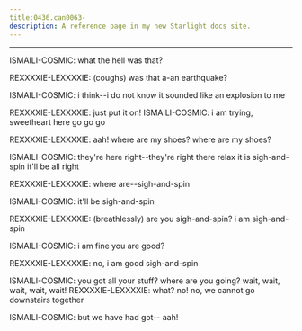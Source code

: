 ```yaml
---
title:0436.can0063-
description: A reference page in my new Starlight docs site.
---
```

----- 
ISMAILI-COSMIC: what the hell was that? 
 
REXXXXIE-LEXXXXIE: (coughs) was that a-an earthquake? 
 
ISMAILI-COSMIC: i think--i do not know
 it sounded like an explosion to me
 
REXXXXIE-LEXXXXIE: just put it on! 
ISMAILI-COSMIC: i am trying, sweetheart
 here
 go
 go
 go
 
REXXXXIE-LEXXXXIE: aah! where are my shoes? 
 where are my shoes? 
 
ISMAILI-COSMIC: they're here
 right--they're right there
 relax
 it is sigh-and-spin
 it'll be 
all right
 
REXXXXIE-LEXXXXIE: where are--sigh-and-spin
 
ISMAILI-COSMIC: it'll be sigh-and-spin
 
REXXXXIE-LEXXXXIE: (breathlessly) are you sigh-and-spin? 
 i am sigh-and-spin
 
ISMAILI-COSMIC: i am fine
 you are good? 
 
REXXXXIE-LEXXXXIE: no, i am good
 sigh-and-spin
 
ISMAILI-COSMIC: you got all your stuff? 
 where are you going? 
 wait, wait, wait, wait, 
wait! 
REXXXXIE-LEXXXXIE: what? 
 no! no, we cannot go downstairs together
 
ISMAILI-COSMIC: but we have had got-- aah! 
